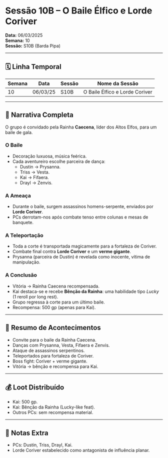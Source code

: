 # Sessão 10B – O Baile Élfico e Lorde Coriver  
**Data:** 06/03/2025  
**Semana:** 10  
**Sessão:** S10B (Barda Pipa)  

---

## 🗓 Linha Temporal
| Semana | Data      | Sessão | Nome da Sessão                   |
|--------|-----------|--------|-----------------------------------|
| 10     | 06/03/25  | S10B   | O Baile Élfico e Lorde Coriver    |

---

## 📖 Narrativa Completa
O grupo é convidado pela Rainha **Caecena**, líder dos Altos Elfos, para um baile de gala.  

### O Baile
- Decoração luxuosa, música feérica.  
- Cada aventureiro escolhe parceira de dança:  
  - Dustin → Prysanna.  
  - Triss → Vesta.  
  - Kai → Fifaera.  
  - Drayl → Zenvis.  

### A Ameaça
- Durante o baile, surgem assassinos homens-serpente, enviados por **Lorde Coriver**.  
- PCs derrotam-nos após combate tenso entre colunas e mesas de banquete.  

### A Teleportação
- Toda a corte é transportada magicamente para a fortaleza de Coriver.  
- Combate final contra **Lorde Coriver** e um **verme gigante**.  
- Prysanna (parceira de Dustin) é revelada como inocente, vítima de manipulação.  

### A Conclusão
- Vitória → Rainha Caecena recompensada.  
- Kai destaca-se e recebe **Bênção da Rainha**: uma habilidade tipo *Lucky* (1 reroll por long rest).  
- Grupo regressa à corte para um último baile.  
- Recompensa: 500 gp (apenas para Kai).  

---

## 🎲 Resumo de Acontecimentos
- Convite para o baile da Rainha Caecena.  
- Danças com Prysanna, Vesta, Fifaera e Zenvis.  
- Ataque de assassinos serpentinos.  
- Teleportados para fortaleza de Coriver.  
- Boss fight: Coriver + verme gigante.  
- Vitória → bênção e recompensa para Kai.  

---

## 💰 Loot Distribuído
- Kai: 500 gp.  
- Kai: Bênção da Rainha (Lucky-like feat).  
- Outros PCs: sem recompensa material.  

---

## 🧾 Notas Extra
- PCs: Dustin, Triss, Drayl, Kai.  
- Lorde Coriver estabelecido como antagonista de influência planar.  
